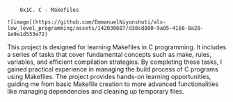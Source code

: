 		0x1C. C - Makefiles

  	![image](https://github.com/EmmanuelNiyonshuti/alx-low_level_programming/assets/142030687/d38cd880-9a05-4168-8a28-1e9e1d533e72)


This project is designed for learning Makefiles in C programming. It includes a series of tasks that cover fundamental concepts such as make, rules, variables, and efficient compilation strategies. By completing these tasks, I gained practical experience in managing the build process of C programs using Makefiles. The project provides hands-on learning opportunities, guiding me from basic Makefile creation to more advanced functionalities like managing dependencies and cleaning up temporary files.
